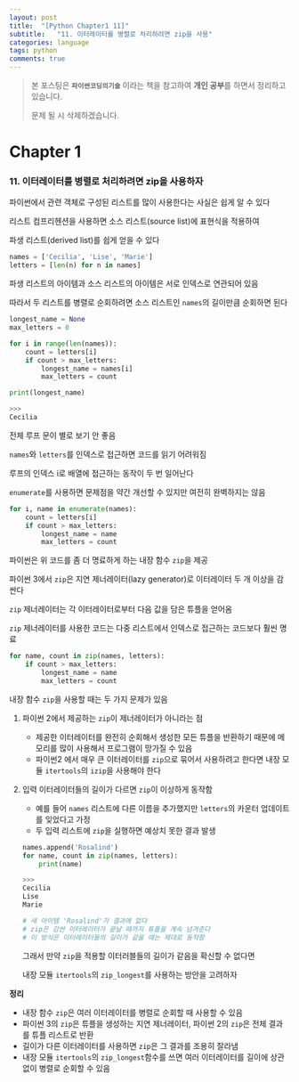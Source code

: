 ```yaml
---
layout: post
title:  "[Python Chapter1 11]"
subtitle:   "11. 이터레이터를 병렬로 처리하려면 zip을 사용"
categories: language
tags: python
comments: true
---
```

> 본 포스팅은 **`파이썬코딩의기술`** 이라는 책을 참고하여 **개인 공부**를 하면서 정리하고 있습니다.
>
> 문제 될 시 삭제하겠습니다.

# Chapter 1
### 11. 이터레이터를 병렬로 처리하려면 zip을 사용하자

파이썬에서 관련 객체로 구성된 리스트를 많이 사용한다는 사실은 쉽게 알 수 있다

리스트 컴프리헨션을 사용하면 소스 리스트(source list)에 표현식을 적용하여

파생 리스트(derived list)를 쉽게 얻을 수 있다

```python
names = ['Cecilia', 'Lise', 'Marie']
letters = [len(n) for n in names]
```
파생 리스트의 아이템과 소스 리스트의 아이템은 서로 인덱스로 연관되어 있음

따라서 두 리스트를 병렬로 순회하려면 소스 리스트인 `names`의 길이만큼 순회하면 된다

```python
longest_name = None
max_letters = 0

for i in range(len(names)):
	count = letters[i]
	if count > max_letters:
		longest_name = names[i]
		max_letters = count

print(longest_name)

>>>
Cecilia
```
전체 루프 문이 별로 보기 안 좋음

`names`와 `letters`를 인덱스로 접근하면 코드를 읽기 어려워짐

루프의 인덱스 i로 배열에 접근하는 동작이 두 번 일어난다

`enumerate`를 사용하면 문제점을 약간 개선할 수 있지만 여전히 완벽하지는 않음

```python
for i, name in enumerate(names):
    count = letters[i]
    if count > max_letters:
        longest_name = name
        max_letters = count
```
파이썬은 위 코드를 좀 더 명료하게 하는 내장 함수 `zip`을 제공

파이썬 3에서 `zip`은 지연 제너레이터(lazy generator)로 이터레이터 두 개 이상을 감싼다

`zip` 제너레이터는 각 이터레이터로부터 다음 값을 담은 튜플을 얻어옴

`zip` 제너레이터를 사용한 코드는 다중 리스트에서 인덱스로 접근하는 코드보다 훨씬 명료

```python
for name, count in zip(names, letters):
    if count > max_letters:
        longest_name = name
        max_letters = count
```

내장 함수 `zip`을 사용할 때는 두 가지 문제가 있음

1. 파이썬 2에서 제공하는 `zip`이 제너레이터가 아니라는 점
	- 제공한 이터레이터를 완전히 순회해서 생성한 모든 튜플을 반환하기 때문에 메모리를 많이 사용해서 프로그램이 망가질 수 있음
	- 파이썬2 에서 매우 큰 이터레이터를 `zip`으로 묶어서 사용하려고 한다면 내장 모듈 `itertools`의 `izip`을 사용해야 한다
2. 입력 이터레이터들의 길이가 다르면 `zip`이 이상하게 동작함
	- 예를 들어 `names` 리스트에 다른 이름을 추가했지만 `letters`의 카운터 업데이트를 잊었다고 가정
	- 두 입력 리스트에 `zip`을 실행하면 예상치 못한 결과 발생

	```python
	names.append('Rosalind')
	for name, count in zip(names, letters):
	    print(name)

	>>>
	Cecilia
	Lise
	Marie

	# 새 아이템 'Rosalind'가 결과에 없다
	# zip은 감싼 이터레이터가 끝날 때까지 튜플을 계속 넘겨준다
	# 이 방식은 이터레이터들의 길이가 같을 때는 제대로 동작함
	```
	그래서 만약 `zip`을 적용할 이터러블들의 길이가 같음을 확신할 수 없다면

	내장 모듈 `itertools`의 `zip_longest`를 사용하는 방안을 고려하자


**정리**

- 내장 함수 `zip`은 여러 이터레이터를 병렬로 순회할 때 사용할 수 있음
- 파이썬 3의 `zip`은 튜플을 생성하는 지연 제너레이터, 파이썬 2의 `zip`은 전체 결과를 튜플 리스트로 반환
- 길이가 다른 이터레이터를 사용하면 `zip`은 그 결과를 조용히 잘라냄
- 내장 모듈 `itertools`의 `zip_longest`함수를 쓰면 여러 이터레이터를 길이에 상관없이 병렬로 순회할 수 있음
